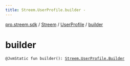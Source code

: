```yaml
---
title: Streem.UserProfile.builder - 
---
```


[pro.streem.sdk](../../index.html) / [Streem](../index.html) / [UserProfile](index.html) / [builder](./builder.html)

# builder

`@JvmStatic fun builder(): `[`Streem.UserProfile.Builder`](-builder/index.html)